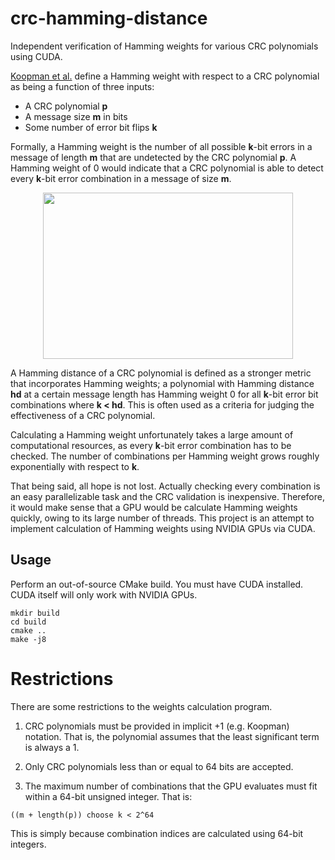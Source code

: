 # crc-hamming-distance

Independent verification of Hamming weights for various CRC polynomials
using CUDA.

[Koopman et al.](http://users.ece.cmu.edu/~koopman/roses/dsn04/koopman04_crc_poly_embedded.pdf) 
define a Hamming weight with respect to a CRC polynomial as being a
function of three inputs:

* A CRC polynomial **p**
* A message size **m** in bits
* Some number of error bit flips **k**

Formally, a Hamming weight is the number of all possible **k**-bit 
errors in a message of length **m** that are undetected by the
CRC polynomial **p**. A Hamming weight of 0 would indicate
that a CRC polynomial is able to detect every **k**-bit
error combination in a message of size **m**.

<p align="center"><img src="https://i.stack.imgur.com/voOrN.png" width="400" height="266"/></p>

A Hamming distance of a CRC polynomial is defined as a stronger
metric that incorporates Hamming weights; a polynomial with
Hamming distance **hd** at a certain message length has Hamming
weight 0 for all **k**-bit error bit combinations where
**k < hd**. This is often used as a criteria for judging the
effectiveness of a CRC polynomial.

Calculating a Hamming weight unfortunately takes a large
amount of computational resources, as every **k**-bit error
combination has to be checked. The number of combinations
per Hamming weight grows roughly exponentially with respect
to **k**.

That being said, all hope is not lost. Actually checking 
every combination is an easy parallelizable task and
the CRC validation is inexpensive. Therefore, it would
make sense that a GPU would be calculate Hamming weights
quickly, owing to its large number of threads. This project
is an attempt to implement calculation of Hamming
weights using NVIDIA GPUs via CUDA.

## Usage

Perform an out-of-source CMake build. You must have CUDA
installed. CUDA itself will only work with NVIDIA GPUs.

```
mkdir build
cd build
cmake ..
make -j8
```

# Restrictions

There are some restrictions to the weights calculation program.

1. CRC polynomials must be provided in implicit +1
(e.g. Koopman) notation. That is, the polynomial assumes
that the least significant term is always a 1.

2. Only CRC polynomials less than or equal to 64 bits are accepted.

3. The maximum number of combinations that the GPU evaluates must
fit within a 64-bit unsigned integer. That is:

```
((m + length(p)) choose k < 2^64
```

This is simply because combination indices are calculated using
64-bit integers.
